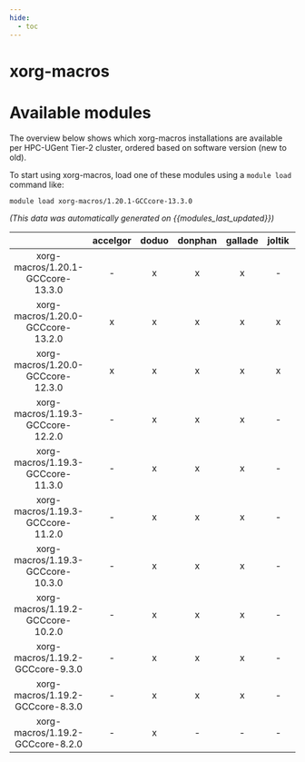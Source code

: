 ```yaml
---
hide:
  - toc
---
```


xorg-macros
===========

# Available modules


The overview below shows which xorg-macros installations are available per HPC-UGent Tier-2 cluster, ordered based on software version (new to old).

To start using xorg-macros, load one of these modules using a `module load` command like:

```shell
module load xorg-macros/1.20.1-GCCcore-13.3.0
```

*(This data was automatically generated on {{modules_last_updated}})*  

| |accelgor|doduo|donphan|gallade|joltik|shinx|skitty|
| :---: | :---: | :---: | :---: | :---: | :---: | :---: | :---: |
|xorg-macros/1.20.1-GCCcore-13.3.0|-|x|x|x|-|x|x|
|xorg-macros/1.20.0-GCCcore-13.2.0|x|x|x|x|x|x|x|
|xorg-macros/1.20.0-GCCcore-12.3.0|x|x|x|x|x|x|x|
|xorg-macros/1.19.3-GCCcore-12.2.0|-|x|x|x|-|x|-|
|xorg-macros/1.19.3-GCCcore-11.3.0|-|x|x|x|-|x|-|
|xorg-macros/1.19.3-GCCcore-11.2.0|-|x|x|x|-|-|-|
|xorg-macros/1.19.3-GCCcore-10.3.0|-|x|x|x|-|-|-|
|xorg-macros/1.19.2-GCCcore-10.2.0|-|x|x|x|-|-|-|
|xorg-macros/1.19.2-GCCcore-9.3.0|-|x|x|x|-|-|-|
|xorg-macros/1.19.2-GCCcore-8.3.0|-|x|x|x|-|-|-|
|xorg-macros/1.19.2-GCCcore-8.2.0|-|x|-|-|-|-|-|
